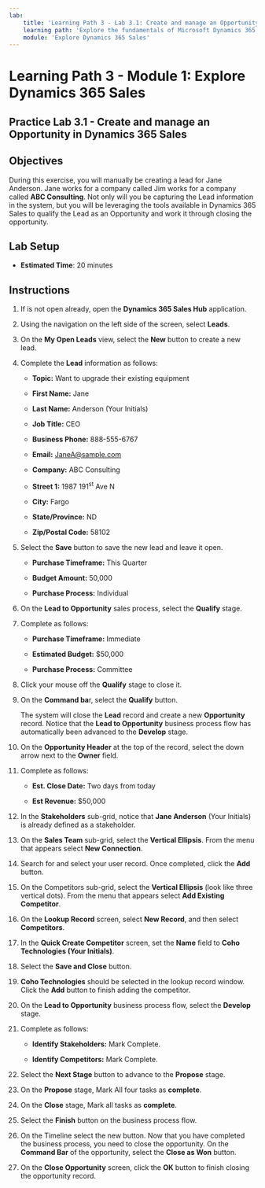 ```yaml
---
lab:
    title: 'Learning Path 3 - Lab 3.1: Create and manage an Opportunity in Dynamics 365 Sales'
    learning path: 'Explore the fundamentals of Microsoft Dynamics 365 Sales'
    module: 'Explore Dynamics 365 Sales'
---
```



Learning Path 3 - Module 1: Explore Dynamics 365 Sales
========================

## Practice Lab 3.1 - Create and manage an Opportunity in Dynamics 365 Sales 

## Objectives

During this exercise, you will manually be creating a lead for Jane Anderson. Jane works for a company called Jim works for a company called **ABC Consulting**. Not only will you be capturing the Lead information in the system, but you will be leveraging the tools available in Dynamics 365 Sales to qualify the Lead as an Opportunity and work it through closing the opportunity.


## Lab Setup

  - **Estimated Time**: 20 minutes

## Instructions


1. If is not open already, open the **Dynamics 365 Sales Hub** application.

2. Using the navigation on the left side of the screen, select **Leads**. 

3. On the **My Open Leads** view, select the **New** button to create a new lead. 

4. Complete the **Lead** information as follows:

	- **Topic:** Want to upgrade their existing equipment

	- **First Name:** Jane

	- **Last Name:** Anderson (Your Initials)

	- **Job Title:** CEO

	- **Business Phone:** 888-555-6767

	- **Email:** [JaneA@sample.com](mailto:JaneA@sample.com)

	- **Company:** ABC Consulting

	- **Street 1:** 1987 191<sup data-htmlnode="">st</sup> Ave N

	- **City:** Fargo

	- **State/Province:** ND

	- **Zip/Postal Code:** 58102

5. Select the **Save** button to save the new lead and leave it open. 

	- **Purchase Timeframe:** This Quarter

	- **Budget Amount:** 50,000

	- **Purchase Process:** Individual

6. On the **Lead to Opportunity** sales process, select the **Qualify** stage.

7. Complete as follows:

	- **Purchase Timeframe:** Immediate

	- **Estimated Budget:** $50,000 

	- **Purchase Process:** Committee

8. Click your mouse off the **Qualify** stage to close it. 

9. On the **Command ba**r, select the **Qualify** button. 

	The system will close the **Lead** record and create a new **Opportunity** record. Notice that the **Lead to Opportunity** business process flow has 	automatically been advanced to the **Develop** stage. 

10. On the **Opportunity Header** at the top of the record, select the down arrow next to the **Owner** field.

11. Complete as follows:
	- **Est. Close Date:** Two days from today

	- **Est Revenue:** $50,000
		
12. In the **Stakeholders** sub-grid, notice that **Jane Anderson** (Your Initials) is already defined as a stakeholder.

13. On the **Sales Team** sub-grid, select the **Vertical Ellipsis**. From the menu that appears select **New Connection**.

14. Search for and select your user record. Once completed, click the **Add** button.

15. On the Competitors sub-grid, select the **Vertical Ellipsis** (look like three vertical dots). From the menu that appears select **Add Existing Competitor**.

16. On the **Lookup Record** screen, select **New Record**, and then select **Competitors**.

17. In the **Quick Create Competitor** screen, set the **Name** field to **Coho Technologies (Your Initials)**.

18. Select the **Save and Close** button.

19. **Coho Technologies** should be selected in the lookup record window. Click the **Add** button to finish adding the competitor.

20. On the **Lead to Opportunity** business process flow, select the **Develop** stage. 

21. Complete as follows:

	- **Identify Stakeholders:** Mark Complete.

	- **Identify Competitors:** Mark Complete. 

22. Select the **Next Stage** button to advance to the **Propose** stage. 

23. On the **Propose** stage, Mark All four tasks as **complete**. 

24. On the **Close** stage, Mark all tasks as **complete**. 

25. Select the **Finish** button on the business process flow. 

26. On the Timeline select the new button. Now that you have completed the business process, you need to close the opportunity. On the **Command Bar** of the opportunity, select the **Close as Won** button.

27. On the **Close Opportunity** screen, click the **OK** button to finish closing the opportunity record.


